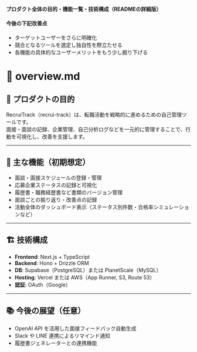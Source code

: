 #### プロダクト全体の目的・機能一覧・技術構成（READMEの詳細版）

#### 今後の下記改善点
- ターゲットユーザーをさらに明確化
- 競合となるツールを選定し独自性を際立たせる
- 各機能の具体的なユーザーメリットをもう少し掘り下げる

# 📘 overview.md

## 🎯 プロダクトの目的

RecruiTrack（recrui-track）は、転職活動を戦略的に進めるための自己管理ツールです。  
面接・面談の記録、企業管理、自己分析ログなどを一元的に管理することで、行動を可視化し、改善を支援します。

---

## 🔧 主な機能（初期想定）

- 面談・面接スケジュールの登録・管理
- 応募企業ステータスの記録と可視化
- 履歴書・職務経歴書など書類のバージョン管理
- 面談ごとの振り返り・改善点の記録
- 活動全体のダッシュボード表示（ステータス別件数・合格率シミュレーションなど）

---

## 🏗 技術構成

- **Frontend**: Next.js + TypeScript
- **Backend**: Hono + Drizzle ORM
- **DB**: Supabase（PostgreSQL）または PlanetScale（MySQL）
- **Hosting**: Vercel または AWS（App Runner, S3, Route 53）
- **認証**: OAuth（Google）

---

## 📚 今後の展望（任意）

- OpenAI API を活用した面接フィードバック自動生成
- Slack や LINE 連携によるリマインド通知
- 履歴書ジェネレーターとの連携機能
